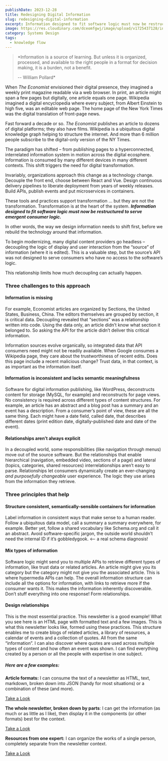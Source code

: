 ```yaml
---
publishDate: 2023-12-28
title: Redesigning Digital Information
slug: redesigning-digital-information
excerpt: Information designed to fit software logic must now be restructured to serve emergent consumer logic.
image: https://res.cloudinary.com/dceomfgwj/image/upload/v1725437128/information_kmp4yr.jpg
category: Systems Design
tags:
  - knowledge flow
---
```

> *Information is a source of learning. But unless it is organized, processed, and available to the right people in a format for decision making, it is a burden, not a benefit.
> 
> -- William Pollard*

When *The Economist* envisioned their digital presence, they imagined a weekly print magazine readable via a web browser. In print, an article might span a few pages but digitally, one article equals one page. Wikipedia imagined a digital encyclopedia where every subject, from Albert Einstein to high five, was an editable web page. The home page of the New York Times was the digital translation of front-page news.

Fast forward a decade or so. *The Economist* publishes an article to dozens of digital platforms; they also have films. Wikipedia is a ubiquitous digital knowledge graph helping to structure the internet. And more than 6 million people subscribe to the digital-only version of the NY Times.

The paradigm has shifted – from publishing pages to a hyperconnected, interrelated information system in motion across the digital ecosphere. Information is consumed by many different devices in many different contexts. This shift triggers the need for digital transformation.

Invariably, organizations approach this change as a technology change. Decouple the front end, choose between React and Vue. Design continuous delivery pipelines to liberate deployment from years of weekly releases. Build APIs, publish events and put microservices in containers.

These tools and practices support transformation … but they are not the transformation. Transformation is at the heart of the system. ***Information designed to fit software logic must now be restructured to serve emergent consumer logic.***

In other words, the way we design information needs to shift first, before we rebuild the technology around that information.

To begin modernizing, many digital content providers go headless – decoupling the logic of display and user interaction from the “source” of information (where it is edited). This is a valuable step, but the source’s API was not designed to serve consumers who have no access to the software’s logic.

This relationship limits how much decoupling can actually happen.

### Three challenges to this approach

#### Information is missing

For example, Economist articles are organized by Sections, the United States, Business, China. The editors themselves are grouped by section, it is critical data. Decoupling revealed that “sections” was a relationship written into code. Using the data only, an article didn’t know what section it belonged to. So asking the API for the article didn’t deliver this critical information.

Information sources evolve organically, so integrated data that API consumers need might not be readily available. When Google consumes a Wikipedia page, they care about the trustworthiness of recent edits. Does this page include a recent malicious change? Trust data, in that context, is as important as the information itself.

#### Information is inconsistent and lacks semantic meaningfulness

Software for digital information publishing, like WordPress, deconstructs content for storage (MySQL, for example) and reconstructs for page views. No consistency is required across different types of content structures. For example, an article has an abstract and a blog post has a summary and an event has a description. From a consumer’s point of view, these are all the same thing. Each might have a date field, called date, that describes different dates (print edition date, digitally-published date and date of the event).

#### Relationships aren’t always explicit

In a decoupled world, some responsibilities (like navigation through menus) move out of the source software. But the relationships that enable hierarchical (navigation, embedded video, sections of a page) and lateral (topics, categories, shared resources) interrelationships aren’t easy to parse. Relationships let consumers dynamically create an ever-changing *and purposefully changeable* user experience. The logic they use arises from the information they retrieve.

### Three principles that help

#### Structure consistent, semantically-sensible containers for information

Label information in consistent ways that make sense to a human reader. Follow a ubiquitous data model, call a summary a summary everywhere, for example. Better yet, follow a shared vocabulary like Schema.org and call it an abstract. Avoid software-specific jargon, the outside world shouldn’t need the internal ID if it’s gobbledygook. <– a real schema diagnosis!

#### Mix types of information

Software logic might send you to multiple APIs to retrieve different types of information, like trust data or related articles. An article might give you its category but the category might not give you the associated article. This is where hypermedia APIs can help. The overall information structure can include all the options for information, with links to retrieve more if the consumer wants it. This makes the information inherently discoverable. Don’t stuff everything into one response! Form relationships.

#### Design relationships

This is the most essential practice. This newsletter is a good example! What you see here is an HTML page with formatted text and a few images. This is what this newsletter looks like, formed using these practices. This structure enables me to create blogs of related articles, a library of resources, a calendar of events and a collection of quotes. All from the same “information”. I can also discover where quotes are used across multiple types of content and how often an event was shown. I can find everything created by a person or all the people with expertise in one subject.

##### **Here are a few examples**:

**Article formats:** I can consume the text of a newsletter as HTML, text, markdown, broken down into JSON (handy for most situations) or a combination of these (and more).

[Take a Look](https://gist.github.com/dianamontalion/175fef20efd49ee31421a55355234856)

**The whole newsletter, broken down by parts**: I can get the information (as much or as little as I like), then display it in the components (or other formats) best for the context.

[Take a Look](https://gist.github.com/dianamontalion/45edb70d535a72e2d57c5599d8277e3e)

**Resources from one expert:** I can organize the works of a single person, completely separate from the newsletter context.

[Take a Look](https://gist.github.com/dianamontalion/407257dd553b7fac97eefb3f8f98afed)


